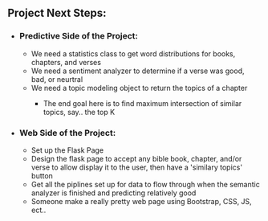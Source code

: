 <h2>Project Next Steps:</h2>
<ul> 
    <li>
        <h3>Predictive Side of the Project:</h3>
        <ul>
        <li>We need a statistics class to get word distributions for books, chapters, and verses</li>
        <li>We need a sentiment analyzer to determine if a verse was good, bad, or neurtral</li>
        <li>We need a topic modeling object to return the topics of a chapter</li>
        <ul> <li>The end goal here is to find maximum intersection of similar topics, say.. the top K</li> </ul>
        </ul>

<li>
    <h3>Web Side of the Project:</h3>
    <ul>
        <li>Set up the Flask Page</li>
        <li>Design the flask page to accept any bible book, chapter, and/or verse to allow display it to the user, then have a 'similary topics' button</li>
        <li>Get all the piplines set up for data to flow through when the semantic analyzer is finished and predicting relatively good</li>
        <li> Someone make a really pretty web page using Bootstrap, CSS, JS, ect..</li>
    </ul>
 </li>
</ul>
